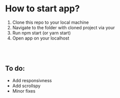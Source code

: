 <h1> How to start app? </h1>
<ol>
  <li>Clone this repo to your local machine</li>
  <li>Navigate to the folder with cloned project via your</li>
  <li>Run npm start (or yarn start)</li>
  <li>Open app on your localhost</li>
</ol>
<br></br>
<h2>To do:</h2>
<ul>
  <li>Add responsivness</li>
  <li>Add scrollspy</li>
  <li>Minor fixes</li>
 </ul>
